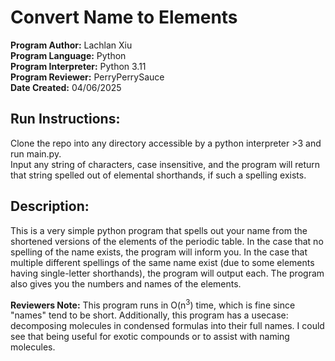 # Convert Name to Elements
**Program Author:** Lachlan Xiu  
**Program Language:** Python  
**Program Interpreter:** Python 3.11  
**Program Reviewer:** PerryPerrySauce  
**Date Created:** 04/06/2025  
  
## Run Instructions:
Clone the repo into any directory accessible by a python interpreter >3 and run main.py.  
Input any string of characters, case insensitive, and the program will return that string spelled out of elemental shorthands, if such a spelling exists.  
  
## Description:
This is a very simple python program that spells out your name from the shortened versions of the elements of the periodic table. In the case that no spelling of the name exists, the program will inform you. In the case that multiple different spellings of the same name exist (due to some elements having single-letter shorthands), the program will output each. The program also gives you the numbers and names of the elements. 
  
**Reviewers Note:** This program runs in O(n<sup>3</sup>) time, which is fine since "names" tend to be short. Additionally, this program has a usecase: decomposing molecules in condensed formulas into their full names. I could see that being useful for exotic compounds or to assist with naming molecules.   